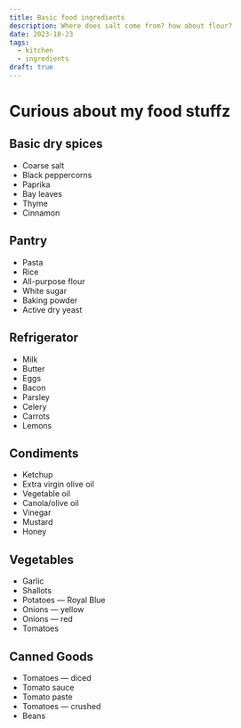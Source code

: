 ```yaml
---
title: Basic food ingredients
description: Where does salt come from? how about flour?
date: 2023-10-23
tags:
  - kitchen
  - ingredients
draft: true
---
```

# Curious about my food stuffz

## Basic dry spices
- Coarse salt
- Black peppercorns
- Paprika
- Bay leaves
- Thyme
- Cinnamon
<!-- - Red chili flakes -->
<!-- - Coriander -->
<!-- - Fennel seeds -->
<!-- - Oregano -->
<!-- - Turmeric -->
<!-- - Whole nutmeg -->
<!-- - Cayenne pepper -->

## Pantry
- Pasta
- Rice
- All-purpose flour
- White sugar
- Baking powder
- Active dry yeast
<!-- - Couscous
- Panko bread crumbs
- Brown sugar
- Chicken stock
- Beef stock
- Powdered sugar -->

## Refrigerator
- Milk
- Butter
- Eggs
- Bacon
- Parsley
- Celery
- Carrots
- Lemons
<!-- - Heavy cream
- Parmesan
- Limes
- Orange juice -->

## Condiments
- Ketchup
- Extra virgin olive oil
- Vegetable oil
- Canola/olive oil
- Vinegar
- Mustard
- Honey
<!-- - Mayonnaise -->

## Vegetables
- Garlic
- Shallots
- Potatoes — Royal Blue
- Onions — yellow
- Onions — red
- Tomatoes

## Canned Goods
- Tomatoes — diced
- Tomato sauce
- Tomato paste
- Tomatoes — crushed
- Beans
